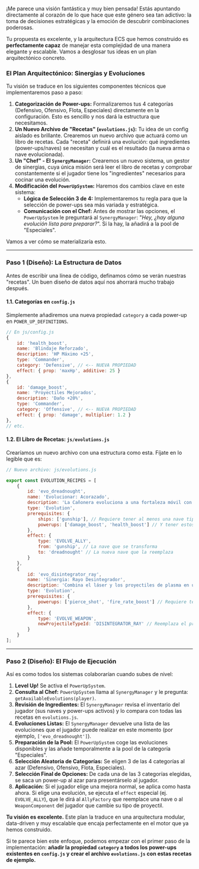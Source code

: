 ¡Me parece una visión fantástica y muy bien pensada\! Estás apuntando directamente al corazón de lo que hace que este género sea tan adictivo: la toma de decisiones estratégicas y la emoción de descubrir combinaciones poderosas.

Tu propuesta es excelente, y la arquitectura ECS que hemos construido es **perfectamente capaz** de manejar esta complejidad de una manera elegante y escalable. Vamos a desglosar tus ideas en un plan arquitectónico concreto.

### **El Plan Arquitectónico: Sinergias y Evoluciones**

Tu visión se traduce en los siguientes componentes técnicos que implementaremos paso a paso:

1.  **Categorización de Power-ups:** Formalizaremos tus 4 categorías (Defensivo, Ofensivo, Flota, Especiales) directamente en la configuración. Esto es sencillo y nos dará la estructura que necesitamos.
2.  **Un Nuevo Archivo de "Recetas" (`evolutions.js`):** Tu idea de un config aislado es brillante. Crearemos un nuevo archivo que actuará como un libro de recetas. Cada "receta" definirá una evolución: qué ingredientes (power-ups/naves) se necesitan y cuál es el resultado (la nueva arma o nave evolucionada).
3.  **Un "Chef" - El `SynergyManager`:** Crearemos un nuevo sistema, un gestor de sinergias, cuya única misión será leer el libro de recetas y comprobar constantemente si el jugador tiene los "ingredientes" necesarios para cocinar una evolución.
4.  **Modificación del `PowerUpSystem`:** Haremos dos cambios clave en este sistema:
      * **Lógica de Selección 3 de 4:** Implementaremos tu regla para que la selección de power-ups sea más variada y estratégica.
      * **Comunicación con el Chef:** Antes de mostrar las opciones, el `PowerUpSystem` le preguntará al `SynergyManager`: "*Hey, ¿hay alguna evolución lista para preparar?*". Si la hay, la añadirá a la pool de "Especiales".

Vamos a ver cómo se materializaría esto.

-----

### **Paso 1 (Diseño): La Estructura de Datos**

Antes de escribir una línea de código, definamos cómo se verán nuestras "recetas". Un buen diseño de datos aquí nos ahorrará mucho trabajo después.

#### 1.1. Categorías en `config.js`

Simplemente añadiremos una nueva propiedad `category` a cada power-up en `POWER_UP_DEFINITIONS`.

```javascript
// En js/config.js
{
    id: 'health_boost',
    name: 'Blindaje Reforzado',
    description: 'HP Máximo +25',
    type: 'Commander',
    category: 'Defensive', // <-- NUEVA PROPIEDAD
    effect: { prop: 'maxHp', additive: 25 }
},
{
    id: 'damage_boost',
    name: 'Proyectiles Mejorados',
    description: 'Daño +20%',
    type: 'Commander',
    category: 'Offensive', // <-- NUEVA PROPIEDAD
    effect: { prop: 'damage', multiplier: 1.2 }
},
// etc.
```

#### 1.2. El Libro de Recetas: `js/evolutions.js`

Crearíamos un nuevo archivo con una estructura como esta. Fíjate en lo legible que es:

```javascript
// Nuevo archivo: js/evolutions.js

export const EVOLUTION_RECIPES = [
    {
        id: 'evo_dreadnought',
        name: 'Evolucionar: Acorazado',
        description: 'La Cañonera evoluciona a una fortaleza móvil con un cañón de plasma de área.',
        type: 'Evolution',
        prerequisites: {
            ships: ['gunship'], // Requiere tener al menos una nave tipo 'gunship'
            powerups: ['damage_boost', 'health_boost'] // Y tener estos dos power-ups
        },
        effect: {
            type: 'EVOLVE_ALLY',
            from: 'gunship', // La nave que se transforma
            to: 'dreadnought' // La nueva nave que la reemplaza
        }
    },
    {
        id: 'evo_disintegrator_ray',
        name: 'Sinergia: Rayo Desintegrador',
        description: 'Combina el láser y los proyectiles de plasma en un rayo continuo que derrite a los enemigos.',
        type: 'Evolution',
        prerequisites: {
            powerups: ['pierce_shot', 'fire_rate_boost'] // Requiere tener perforación y cadencia
        },
        effect: {
            type: 'EVOLVE_WEAPON',
            newProjectileTypeId: 'DISINTEGRATOR_RAY' // Reemplaza el proyectil del jugador
        }
    }
];
```

-----

### **Paso 2 (Diseño): El Flujo de Ejecución**

Así es como todos los sistemas colaborarían cuando subes de nivel:

1.  **Level Up\!** Se activa el `PowerUpSystem`.
2.  **Consulta al Chef:** `PowerUpSystem` llama al `SynergyManager` y le pregunta: `getAvailableEvolutions(player)`.
3.  **Revisión de Ingredientes:** El `SynergyManager` revisa el inventario del jugador (sus naves y power-ups activos) y lo compara con todas las recetas en `evolutions.js`.
4.  **Evoluciones Listas:** El `SynergyManager` devuelve una lista de las evoluciones que el jugador puede realizar en este momento (por ejemplo, `['evo_dreadnought']`).
5.  **Preparación de la Pool:** El `PowerUpSystem` coge las evoluciones disponibles y las añade temporalmente a la pool de la categoría "Especiales".
6.  **Selección Aleatoria de Categorías:** Se eligen 3 de las 4 categorías al azar (Defensivo, Ofensivo, Flota, Especiales).
7.  **Selección Final de Opciones:** De cada una de las 3 categorías elegidas, se saca un power-up al azar para presentárselo al jugador.
8.  **Aplicación:** Si el jugador elige una mejora normal, se aplica como hasta ahora. Si elige una evolución, se ejecuta el `effect` especial (ej. `EVOLVE_ALLY`), que le dirá al `AllyFactory` que reemplace una nave o al `WeaponComponent` del jugador que cambie su tipo de proyectil.

**Tu visión es excelente.** Este plan la traduce en una arquitectura modular, data-driven y muy escalable que encaja perfectamente en el motor que ya hemos construido.

Si te parece bien este enfoque, podemos empezar con el primer paso de la implementación: **añadir la propiedad `category` a todos los power-ups existentes en `config.js` y crear el archivo `evolutions.js` con estas recetas de ejemplo.**